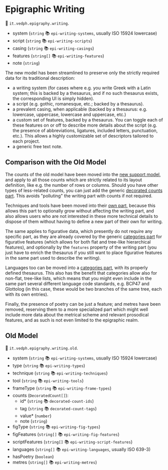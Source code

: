 # Epigraphic Writing

🔑 `it.vedph.epigraphy.writing`.

- system (`string` 📚 `epi-writing-systems`, usually ISO 15924 lowercase)
- script (`string` 📚 `epi-writing-scripts`)
- casing (`string` 📚 `epi-writing-casings`)
- features (`string[]` 📚 `epi-writing-features`)
- note (`string`)

The new model has been streamlined to preserve only the strictly required data for its traditional description:

- a writing system (for cases where e.g. you write Greek with a Latin system; this is backed by a thesaurus, and if no such thesaurus exists, the corresponding UI is simply hidden).
- a script (e.g. gothic, romanesque, etc.; backed by a thesaurus).
- a prevalent casing, when applicable (backed by a thesaurus: e.g. lowercase, uppercase, lowercase and uppercase, etc.)
- a custom set of features, backed by a thesaurus. You can toggle each of these features on or off to describe more details about the script (e.g. the presence of abbreviations, ligatures, included letters, punctuation, etc.). This allows a highly customizable set of descriptors tailored to each project.
- a generic free text note.

## Comparison with the Old Model

The counts of the old model have been moved into the [new support model](epi-support.md), and apply to all those counts which are strictly related to its layout definition, like e.g. the number of rows or columns. Should you have other types of less-related counts, you can just add the generic [decorated counts part](https://github.com/vedph/cadmus-general/blob/master/docs/decorated-counts.md). This avoids "polluting" the writing part with counts if not required.

Techniques and tools have been moved into their [own part](https://github.com/vedph/cadmus-epigraphy/blob/master/docs/epi-technique.md), because this allows this part to optionally grow without affecting the writing part, and also allows users who are not interested in these more technical details to dispose of them without having to define a new part of their own for writing.

The same applies to figurative data, which presently do not require any specific part, as they are already covered by the generic [categories part](https://github.com/vedph/cadmus-general/blob/master/docs/categories.md) for figurative features (which allows for both flat and tree-like hierarchical features), and optionally by the `features` property of the writing part (you just have to enrich the thesaurus if you still want to place figurative features in the same part used to describe the writing).

Languages too can be moved into a [categories part](https://github.com/vedph/cadmus-general/blob/master/docs/categories.md), with its properly defined thesaurus. This also has the benefit that categories allow also for non-flat, tree-like lists, which means that you might even include in the same part several different language code standards, e.g. BCP47 and Glottolog (in this case, these would be two branches of the same tree, each with its own entries).

Finally, the presence of poetry can be just a feature; and metres have been removed, reserving them to a more specialized part which might well include more data about the metrical scheme and relevant prosodical features, and as such is not even limited to the epigraphic realm.

## Old Model

🔑 `it.vedph.epigraphy.writing.old`.

- system (`string` 📚 `epi-writing-systems`, usually ISO 15924 lowercase)
- type (`string` 📚 `epi-writing-types`)
- technique (`string` 📚 `epi-writing-techniques`)
- tool (`string` 📚 `epi-writing-tools`)
- frameType (`string` 📚 `epi-writing-frame-types`)
- counts (`DecoratedCount[]`):
  - id\* (`string` 📚 `decorated-count-ids`)
  - tag (`string` 📚 `decorated-count-tags`)
  - value\* (`number`)
  - note (`string`)
- figType (`string` 📚 `epi-writing-fig-types`)
- figFeatures (`string[]` 📚 `epi-writing-fig-features`)
- scriptFeatures (`string[]` 📚 `epi-writing-script-features`)
- languages (`string[]` 📚 `epi-writing-languages`, usually ISO 639-3)
- hasPoetry (`boolean`)
- metres (`string[]` 📚 `epi-writing-metres`)
